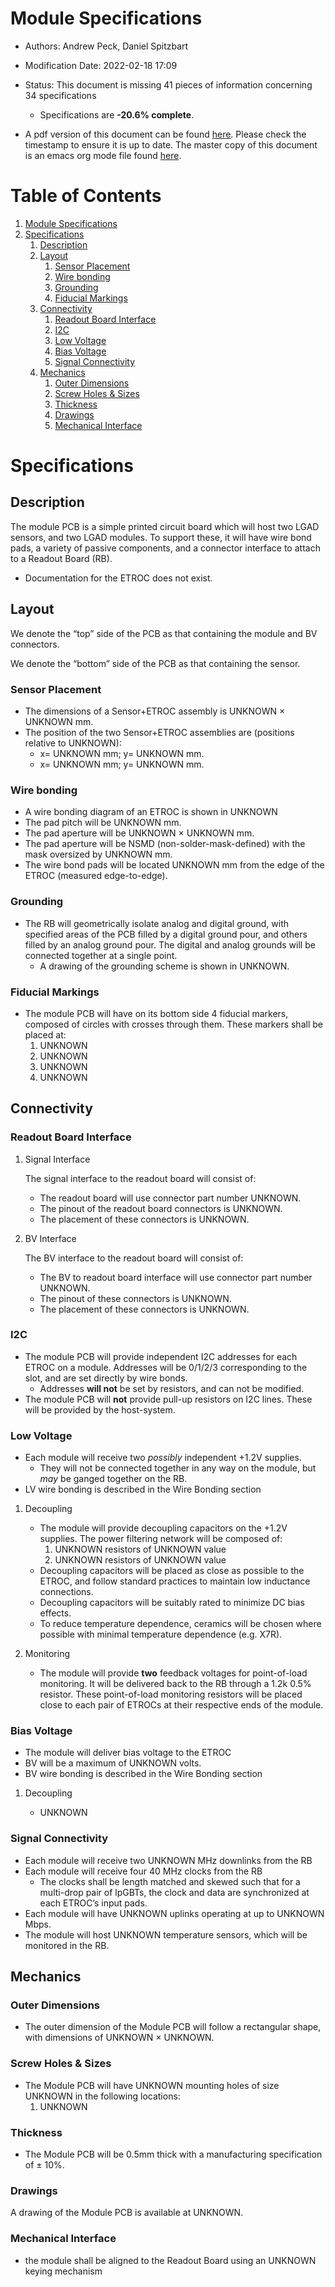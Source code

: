 

# Module Specifications

-   Authors: Andrew Peck, Daniel Spitzbart

-   Modification Date: 2022-02-18 17:09

-   Status: This document is missing 41 pieces of information concerning  34 specifications
    -   Specifications are **-20.6% complete**.

-   A pdf version of this document can be found [here](./module-specs.pdf). Please check the timestamp to ensure it is up to date. The master copy of this document is an emacs org mode file found [here](https://gitlab.cern.ch/cms-etl-electronics/readout-board-docs/-/blob/master/docs/Specifications/module-specs.org).


# Table of Contents

1.  [Module Specifications](#org51b3855)
2.  [Specifications](#org6c83ab5)
    1.  [Description](#org653119f)
    2.  [Layout](#org6470d26)
        1.  [Sensor Placement](#orgd1877f9)
        2.  [Wire bonding](#org62d6e19)
        3.  [Grounding](#orgacc74f9)
        4.  [Fiducial Markings](#org30d8ff9)
    3.  [Connectivity](#org7834f24)
        1.  [Readout Board Interface](#orgfa5e4b8)
        2.  [I2C](#orgab4cd01)
        3.  [Low Voltage](#org695536b)
        4.  [Bias Voltage](#orgc442be7)
        5.  [Signal Connectivity](#orgf7bad95)
    4.  [Mechanics](#org9fe7566)
        1.  [Outer Dimensions](#orgfedea8b)
        2.  [Screw Holes & Sizes](#orgc9ef02c)
        3.  [Thickness](#org3f4e0ed)
        4.  [Drawings](#org8028775)
        5.  [Mechanical Interface](#org7fc33ae)


# Specifications


## Description

The module PCB is a simple printed circuit board which will host two LGAD sensors, and two LGAD modules. To support these, it will have wire bond pads, a variety of passive components, and a connector interface to attach to a Readout Board (RB).

-   Documentation for the ETROC does not exist.


## Layout

We denote the &ldquo;top&rdquo; side of the PCB as that containing the module and BV connectors.

We denote the &ldquo;bottom&rdquo; side of the PCB as that containing the sensor.


### Sensor Placement

-   The dimensions of a Sensor+ETROC assembly is <span class="underline">UNKNOWN</span> &times; <span class="underline">UNKNOWN</span> mm.
-   The position of the two Sensor+ETROC assemblies are (positions relative to <span class="underline">UNKNOWN</span>):
    -   x= <span class="underline">UNKNOWN</span> mm;  y= <span class="underline">UNKNOWN</span> mm.
    -   x= <span class="underline">UNKNOWN</span> mm;  y= <span class="underline">UNKNOWN</span> mm.


### Wire bonding

-   A wire bonding diagram of an ETROC is shown in <span class="underline">UNKNOWN</span>
-   The pad pitch will be <span class="underline">UNKNOWN</span> mm.
-   The pad aperture will be <span class="underline">UNKNOWN</span> &times; <span class="underline">UNKNOWN</span> mm.
-   The pad aperture will be NSMD (non-solder-mask-defined) with the mask oversized by <span class="underline">UNKNOWN</span> mm.
-   The wire bond pads will be located <span class="underline">UNKNOWN</span> mm from the edge of the ETROC (measured edge-to-edge).


### Grounding

-   The RB will geometrically isolate analog and digital ground, with specified areas of the PCB filled by a digital ground pour, and others filled by an analog ground pour. The digital and analog grounds will be connected together at a single point.
    -   A drawing of the grounding scheme is shown in <span class="underline">UNKNOWN</span>.


### Fiducial Markings

-   The module PCB will have on its bottom side 4 fiducial markers, composed of circles with crosses through them. These markers shall be placed at:
    1.  <span class="underline">UNKNOWN</span>
    2.  <span class="underline">UNKNOWN</span>
    3.  <span class="underline">UNKNOWN</span>
    4.  <span class="underline">UNKNOWN</span>


## Connectivity


### Readout Board Interface

1.  Signal Interface

    The signal interface to the readout board will consist of:
    
    -   The readout board will use connector part number <span class="underline">UNKNOWN</span>.
    -   The pinout of the readout board connectors is <span class="underline">UNKNOWN</span>.
    -   The placement of these connectors is <span class="underline">UNKNOWN</span>.

2.  BV Interface

    The BV interface to the readout board will consist of:
    
    -   The BV to readout board interface will use connector part number <span class="underline">UNKNOWN</span>.
    -   The pinout of these connectors is <span class="underline">UNKNOWN</span>.
    -   The placement of these connectors is <span class="underline">UNKNOWN</span>.


### I2C

-   The module PCB will provide independent I2C addresses for each ETROC on a module. Addresses will be 0/1/2/3 corresponding to the slot, and are set directly by wire bonds.
    -   Addresses **will not** be set by resistors, and can not be modified.
-   The module PCB will **not** provide pull-up resistors on I2C lines. These will be provided by the host-system.


### Low Voltage

-   Each module will receive two *possibly* independent +1.2V supplies.
    -   They will not be connected together in any way on the module, but *may* be ganged together on the RB.
-   LV wire bonding is described in the Wire Bonding section

1.  Decoupling

    -   The module will provide decoupling capacitors on the +1.2V supplies. The power filtering network will be composed of:
        1.  <span class="underline">UNKNOWN</span> resistors of <span class="underline">UNKNOWN</span> value
        2.  <span class="underline">UNKNOWN</span> resistors of <span class="underline">UNKNOWN</span> value
    -   Decoupling capacitors will be placed as close as possible to the ETROC, and follow standard practices to maintain low inductance connections.
    -   Decoupling capacitors will be suitably rated to minimize DC bias effects.
    -   To reduce temperature dependence, ceramics will be chosen where possible with minimal temperature dependence (e.g. X7R).

2.  Monitoring

    -   The module will provide **two** feedback voltages for point-of-load monitoring. It will be delivered back to the RB through a 1.2k 0.5% resistor. These point-of-load monitoring resistors will be placed close to each pair of ETROCs at their respective ends of the module.


### Bias Voltage

-   The module will deliver bias voltage to the ETROC
-   BV will be a maximum of <span class="underline">UNKNOWN</span> volts.
-   BV wire bonding is described in the Wire Bonding section

1.  Decoupling

    -   <span class="underline">UNKNOWN</span>


### Signal Connectivity

-   Each module will receive two <span class="underline">UNKNOWN</span> MHz downlinks from the RB
-   Each module will receive four 40 MHz clocks from the RB
    -   The clocks shall be length matched and skewed such that for a multi-drop pair of lpGBTs, the clock and data are synchronized at each ETROC&rsquo;s input pads.
-   Each module will have <span class="underline">UNKNOWN</span> uplinks operating at up to <span class="underline">UNKNOWN</span> Mbps.
-   The module will host <span class="underline">UNKNOWN</span> temperature sensors, which will be monitored in the RB.


## Mechanics


### Outer Dimensions

-   The outer dimension of the Module PCB will follow a rectangular shape, with dimensions of <span class="underline">UNKNOWN</span> &times; <span class="underline">UNKNOWN</span>.


### Screw Holes & Sizes

-   The Module PCB will have <span class="underline">UNKNOWN</span> mounting holes of size <span class="underline">UNKNOWN</span> in the following locations:
    1.  <span class="underline">UNKNOWN</span>


### Thickness

-   The Module PCB will be 0.5mm thick with a manufacturing specification of &plusmn; 10%.


### Drawings

A drawing of the Module PCB is available at <span class="underline">UNKNOWN</span>.


### Mechanical Interface

-   the module shall be aligned to the Readout Board using an <span class="underline">UNKNOWN</span> keying mechanism

